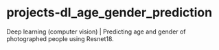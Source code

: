 # projects-dl_age_gender_prediction
Deep learning (computer vision) | Predicting age and gender of photographed people using Resnet18.
